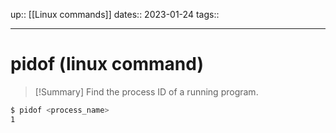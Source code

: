 up:: [[Linux commands]]
dates:: 2023-01-24
tags:: 

---

# pidof (linux command)

> [!Summary]
> Find the process ID of a running program.

```bash
$ pidof <process_name>
1
```
